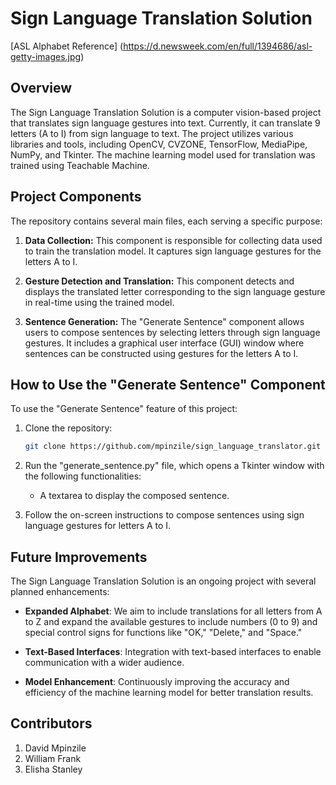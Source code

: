 # Sign Language Translation Solution

[ASL Alphabet Reference] (https://d.newsweek.com/en/full/1394686/asl-getty-images.jpg)

## Overview

The Sign Language Translation Solution is a computer vision-based project that translates sign language gestures into text. Currently, it can translate 9 letters (A to I) from sign language to text. The project utilizes various libraries and tools, including OpenCV, CVZONE, TensorFlow, MediaPipe, NumPy, and Tkinter. The machine learning model used for translation was trained using Teachable Machine.

## Project Components

The repository contains several main files, each serving a specific purpose:

1. **Data Collection:** This component is responsible for collecting data used to train the translation model. It captures sign language gestures for the letters A to I.

2. **Gesture Detection and Translation:** This component detects and displays the translated letter corresponding to the sign language gesture in real-time using the trained model.

3. **Sentence Generation:** The "Generate Sentence" component allows users to compose sentences by selecting letters through sign language gestures. It includes a graphical user interface (GUI) window where sentences can be constructed using gestures for the letters A to I.

## How to Use the "Generate Sentence" Component

To use the "Generate Sentence" feature of this project:

1. Clone the repository:
   ```bash
   git clone https://github.com/mpinzile/sign_language_translator.git
   ```
2. Run the "generate_sentence.py" file, which opens a Tkinter window with the following functionalities:

   - A textarea to display the composed sentence.

3. Follow the on-screen instructions to compose sentences using sign language gestures for letters A to I.

## Future Improvements

The Sign Language Translation Solution is an ongoing project with several planned enhancements:

- **Expanded Alphabet**: We aim to include translations for all letters from A to Z and expand the available gestures to include numbers (0 to 9) and special control signs for functions like "OK," "Delete," and "Space."

- **Text-Based Interfaces**: Integration with text-based interfaces to enable communication with a wider audience.

- **Model Enhancement**: Continuously improving the accuracy and efficiency of the machine learning model for better translation results.

## Contributors

1. David Mpinzile
2. William Frank
3. Elisha Stanley
